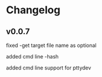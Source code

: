 
# Changelog

## v0.0.7

fixed -get target file name as optional

added cmd line -hash

added cmd line support for pttydev

